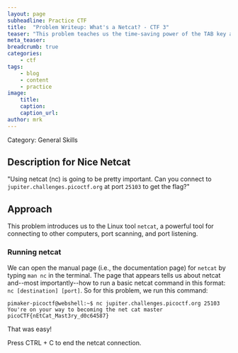 ```yaml
---
layout: page
subheadline: Practice CTF
title:  "Problem Writeup: What's a Netcat? - CTF 3"
teaser: "This problem teaches us the time-saving power of the TAB key and gives us practice navigating a Linux filesystem."
meta_teaser: 
breadcrumb: true
categories:
    - ctf
tags:
    - blog
    - content
    - practice
image:
    title: 
    caption: 
    caption_url: 
author: mrk
---
```


Category: General Skills

## Description for Nice Netcat

"Using netcat (nc) is going to be pretty important. Can you connect to `jupiter.challenges.picoctf.org` at port `25103` to get the flag?"

## Approach

This problem introduces us to the Linux tool `netcat`, a powerful tool for connecting to other computers, port scanning, and port listening.

### Running netcat

We can open the manual page (i.e., the documentation page) for `netcat` by typing `man nc` in the terminal. The page that appears tells us about netcat and--most importantly--how to run a basic netcat command in this format:  `nc [destination] [port]`. So for this problem, we run this command:

```
pimaker-picoctf@webshell:~$ nc jupiter.challenges.picoctf.org 25103
You're on your way to becoming the net cat master
picoCTF{nEtCat_Mast3ry_d0c64587}
```

That was easy!

Press CTRL + C to end the netcat connection.
